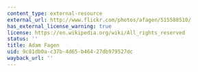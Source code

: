 ```yaml
---
content_type: external-resource
external_url: http://www.flickr.com/photos/afagen/515588510/
has_external_license_warning: true
license: https://en.wikipedia.org/wiki/All_rights_reserved
status: ''
title: Adam Fagen
uid: 9c81db0a-c37b-4d65-b464-27db979527dc
wayback_url: ''
---
```

